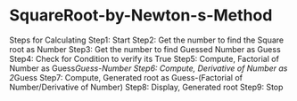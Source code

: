 # SquareRoot-by-Newton-s-Method
 Steps for Calculating
    Step1: Start
    Step2: Get the number to find the Square root as Number
    Step3: Get the number to find Guessed Number as Guess
    Step4: Check for Condition to verify its True
    Step5: Compute, Factorial of Number as Guess*Guess-Number
    Step6: Compute, Derivative of Number as 2*Guess
    Step7: Compute, Generated root as Guess-(Factorial of Number/Derivative of Number)
    Step8: Display, Generated root
    Step9: Stop
